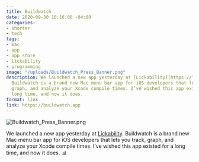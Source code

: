 ```yaml
---
title: Buildwatch
date: 2020-09-30 16:16:00 -04:00
categories:
- shorter
- tech
tags:
- mac
- app
- app store
- lickability
- programming
image: "/uploads/Buildwatch_Press_Banner.png"
description: We launched a new app yesterday at [Lickability](https://lickability.com).
  Buildwatch is a brand new Mac menu bar app for iOS developers that lets you track,
  graph, and analyze your Xcode compile times. I’ve wished this app existed for a
  long time, and now it does.
format: link
link: https://buildwatch.app
---
```


![Buildwatch_Press_Banner.png](/uploads/Buildwatch_Press_Banner.png)

We launched a new app yesterday at [Lickability](https://lickability.com). Buildwatch is a brand new Mac menu bar app for iOS developers that lets you track, graph, and analyze your Xcode compile times. I’ve wished this app existed for a long time, and now it does. 📊